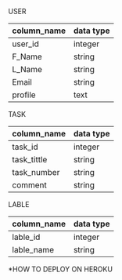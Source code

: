 USER

column_name | data type
------------|----------
user_id     |integer
F_Name      |string
L_Name      |string
Email       |string
profile     |text

TASK

column_name | data type
------------|----------
task_id     |integer
task_tittle |string
task_number |string
comment     |string

LABLE

column_name | data type
------------|----------
lable_id    |integer
lable_name  |string


*HOW TO DEPLOY ON HEROKU
